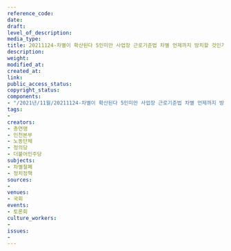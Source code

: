 ```yaml
---
reference_code: 
date: 
draft: 
level_of_description: 
media_type: 
title: 20211124-차별이 확산된다 5인미만 사업장 근로기준법 차별 언제까지 방치할 것인가 국회토론회
description: 
weight: 
modified_at: 
created_at: 
link: 
public_access_status: 
copyright_status: 
components:
- "/2021년/11월/20211124-차별이 확산된다 5인미만 사업장 근로기준법 차별 언제까지 방치할 것인가 국회토론회/_1D20052.jpg"
tags:
- 
creators:
- 총연맹
- 인천본부
- 노동단체
- 정의당
- 더불어민주당
subjects:
- 차별철폐
- 정치정책
sources:
- 
venues:
- 국회
events:
- 토론회
culture_workers:
- 
issues:
- 
---
```

